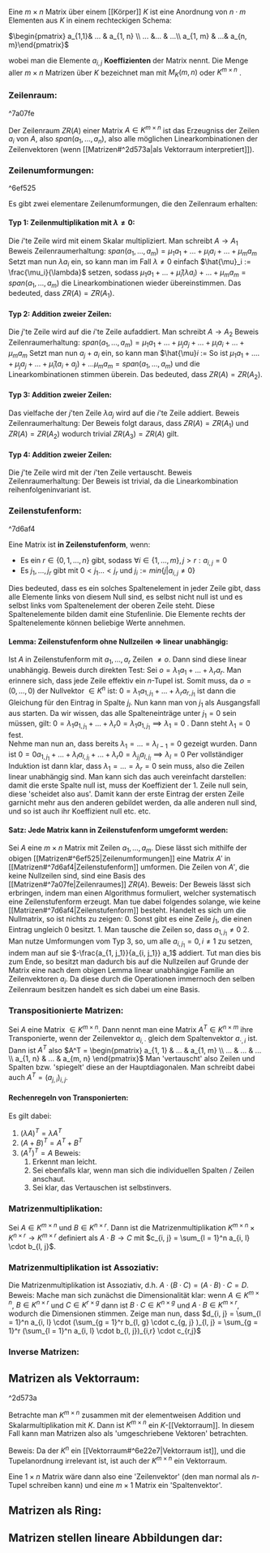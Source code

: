 Eine $m \times n$ Matrix über einem [[Körper]] $K$ ist eine Anordnung von $n \cdot m$ Elementen aus $K$ in einem rechteckigen Schema:

$\begin{pmatrix} a_{1,1}& ... & a_{1, n} \\ ... &... & ...\\ a_{1, m} & ...& a_{n, m}\end{pmatrix}$ 

wobei man die Elemente $a_{i, j}$ **Koeffizienten** der Matrix nennt. Die Menge aller $m \times n$ Matrizen über $K$ bezeichnet man mit $M_K (m, n)$ oder $K^{m \times n}$ .
### Zeilenraum:

^7a07fe

Der Zeilenraum $ZR(A)$ einer Matrix $A \in K^{m \times n}$ ist das Erzeugniss der Zeilen $a_i$ von $A$, also $span(a_1, ..., a_n)$, also alle möglichen Linearkombinationen der Zeilenvektoren (wenn [[Matrizen#^2d573a|als Vektorraum interpretiert]]).
### Zeilenumformungen:

^6ef525

Es gibt zwei elementare Zeilenumformungen, die den Zeilenraum erhalten:
#### Typ 1: Zeilenmultiplikation mit $\lambda \neq 0$:
Die $i$'te Zeile wird mit einem Skalar multipliziert. Man schreibt $A \rightarrow A_1$
Beweis Zeilenraumerhaltung:
	$span(a_1, ..., a_m) = \mu_1 a_1 + ... + \mu_i a_i + ... + \mu_m a_m$
	Setzt man nun $\lambda a_i$ ein, so kann man im Fall $\lambda \neq 0$ einfach $\hat{\mu}_i := \frac{\mu_i}{\lambda}$ setzen, sodass
	$\mu_1 a_1 + ... + \hat{\mu}_i (\lambda a_i) + ... + \mu_m a_m = span(a_1, ..., a_m)$ die Linearkombinationen wieder übereinstimmen.
Das bedeuted, dass $ZR(A) = ZR(A_1)$.
#### Typ 2: Addition zweier Zeilen:
Die $j$'te Zeile wird auf die $i$'te Zeile aufaddiert. Man schreibt $A \rightarrow A_2$
Beweis Zeilenraumerhaltung:
$span(a_1, ..., a_m) = \mu_1 a_1 + ... + \mu_j a_j + ... +\mu_i a_i + ... + \mu_m a_m$
	Setzt man nun $a_j + a_i$  ein, so kann man $\hat{\mu}_i_ := 
	So ist $\mu_1 a_1 + .... + \mu_j a_j + ... + \hat{\mu}_i (a_i + a_j) + ... \mu_m a_m = span(a_1, ..., a_m)$ 
	und die Linearkombinationen stimmen überein.
Das bedeuted, dass $ZR(A) = ZR(A_2)$.

#### Typ 3: Addition zweier Zeilen:
Das vielfache der $j$'ten Zeile $\lambda a_j$ wird auf die $i$'te Zeile addiert. 
Beweis Zeilenraumerhaltung:
	Der Beweis folgt daraus, dass $ZR(A) = ZR(A_1)$ und $ZR(A) = ZR(A_2)$ wodurch trivial $ZR(A_3) = ZR(A)$ gilt.

#### Typ 4: Addition zweier Zeilen:
Die $j$'te Zeile wird mit der $i$'ten Zeile vertauscht.
Beweis Zeilenraumerhaltung:
	Der Beweis ist trivial, da die Linearkombination reihenfolgeninvariant ist.

### Zeilenstufenform:

^7d6af4

Eine Matrix ist **in Zeilenstufenform**, wenn:
- Es ein $r \in \{0, 1, ..., n \}$ gibt, sodass  $\forall i \in \{1, ..., m\}, j > r: a_{i, j} = 0$
- Es $j_1, ..., j_r$ gibt mit $0 < j_1 ... < j_r$ und $j_i := min\{j | a_{i, j} \neq 0 \}$ 

Dies bedeuted, dass es ein solches Spaltenelement in jeder Zeile gibt, dass alle Elemente links von diesem Null sind, es selbst nicht null ist und es selbst links vom Spaltenelement der oberen Zeile steht. Diese Spaltenelemente bilden damit eine Stufenlinie.
Die Elemente rechts der Spaltenelemente können beliebige Werte annehmen.

#### Lemma: Zeilenstufenform ohne Nullzeilen => linear unabhängig:
Ist $A$ in Zeilenstufenform mit $a_1, ..., a_r$ Zeilen $\neq o$. Dann sind diese linear unabhängig.
Beweis durch direkten Test:
	Sei $o = \lambda_1 a_1 + ... + \lambda_r a_r$.
	Man erinnere sich, dass jede Zeile effektiv ein $n$-Tupel ist.
	Somit muss, da $o = (0, ..., 0)$ der Nullvektor $\in K^n$ ist:
	$0 = \lambda_1 a_{1, j_1} + ... + \lambda_r a_{r, j_1}$  ist dann die Gleichung für den Eintrag in Spalte $j_l$.
	Nun kann man von $j_1$ als Ausgangsfall aus starten. Da wir wissen, das alle Spalteneinträge unter $j_1 = 0$ sein müssen, gilt:
	$0 = \lambda_{1} a_{1, j_1} + ... + \lambda_r 0 =  \lambda_{1} a_{1, j_1} \implies  \lambda_{1} = 0$ . Dann steht $\lambda_1 = 0$ fest.  
	Nehme man nun an, dass bereits $\lambda_{1} = ... = \lambda_{l - 1} = 0$ gezeigt wurden.
	Dann ist $0 = 0 a_{1, j_1} + ... + \lambda_{l} a_{l, j_l} + ... + \lambda_r 0 = \lambda_{j_l} a_{l, j_l}  \implies \lambda_{l} = 0$
	Per vollständiger Induktion ist dann klar, dass $\lambda_{1} = ... = \lambda_{r} = 0$ sein muss, also die Zeilen linear unabhängig sind.
	Man kann sich das auch vereinfacht darstellen: damit die erste Spalte null ist, muss der Koeffizient der 1. Zeile null sein, diese 'scheidet also aus'. Damit kann der erste Eintrag der ersten Zeile garnicht mehr aus den anderen gebildet werden, da alle anderen null sind, und so ist auch ihr Koeffizient null etc. etc.

#### Satz: Jede Matrix kann in Zeilenstufenform umgeformt werden:
Sei $A$ eine $m \times n$ Matrix mit Zeilen $a_1, ..., a_m$. Diese lässt sich mithilfe der obigen [[Matrizen#^6ef525|Zeilenumformungen]]  eine Matrix $A'$ in [[Matrizen#^7d6af4|Zeilenstufenform]] umformen. Die Zeilen von $A'$, die keine Nullzeilen sind, sind eine Basis des [[Matrizen#^7a07fe|Zeilenraumes]] $ZR(A)$.
Beweis:
	Der Beweis lässt sich erbringen, indem man einen Algorithmus formuliert, welcher systematisch eine Zeilenstufenform erzeugt. Man tue dabei folgendes solange, wie keine [[Matrizen#^7d6af4|Zeilenstufenform]] besteht. Handelt es sich um die Nullmatrix, so ist nichts zu zeigen:
	0. Sonst gibt es eine Zeile $j_1$, die einen Eintrag ungleich 0 besitzt. 
	1. Man tausche die Zeilen so, dass $a_{1, j_1} \neq 0$
	2. Man nutze Umformungen vom Typ 3, so, um alle $a_{i, j_1} = 0, i \neq 1$ zu setzen, indem man auf sie $-\frac{a_{1, j_1}}{a_{i, j_1}} a_1$ addiert.
	Tut man dies bis zum Ende, so besitzt man dadurch bis auf die Nullzeilen auf Grunde der Matrix eine nach dem obigen Lemma linear unabhängige Familie an Zeilenvektoren $a_i$. Da diese durch die Operationen immernoch den selben Zeilenraum besitzen handelt es sich dabei um eine Basis.

### Transpositionierte Matrizen:
Sei $A$ eine Matrix $\in K^{m \times n}$. Dann nennt man eine Matrix $A^T \in K^{n \times m}$ ihre Transponierte, wenn der Zeilenvektor $a_{i, \cdot}$ gleich dem Spaltenvektor $a_{\cdot, i}$ ist. Dann ist $A^T$ also
$A^T = \begin{pmatrix} a_{1, 1} & ... & a_{1, m} \\ ... & ... & ... \\ a_{1, n} & ... & a_{m, n} \end{pmatrix}$ 
Man 'vertauscht' also Zeilen und Spalten bzw. 'spiegelt' diese an der Hauptdiagonalen.
Man schreibt dabei auch $A^T = (a_{j, i})_{i, j}$.
#### Rechenregeln von Transponierten:
Es gilt dabei:
1. $(\lambda A)^T = \lambda A^T$
2. $(A + B)^T = A^T + B^T$
3. $(A^T)^T = A$
Beweis:
	1. Erkennt man leicht.
	2. Sei ebenfalls klar, wenn man sich die individuellen Spalten / Zeilen anschaut.
	3. Sei klar, das Vertauschen ist selbstinvers.
### Matrizenmultiplikation:
Sei $A \in K^{m \times n}$ und $B \in K^{n \times r}$. Dann ist die Matrizenmultiplikation $K^{m \times n} \times K^{n \times r} \rightarrow K^{m \times r}$ definiert als $A \cdot B \rightarrow C$ mit $c_{i, j} = \sum_{l = 1}^n a_{i, l} \cdot b_{l, j}$.  

### Matrizenmultiplikation ist Assoziativ:
Die Matrizenmultiplikation ist Assoziativ, d.h. $A \cdot (B \cdot C) = (A \cdot B) \cdot C = D$.
Beweis:
	Mache man sich zunächst die Dimensionalität klar: wenn $A \in K^{m \times n}$, $B \in K^{n \times r}$ und $C \in K^{r \times g}$ dann ist $B \cdot C \in K^{n \times g}$ und $A \cdot B \in K^{m \times r}$, wodurch die Dimensionen stimmen.
	Zeige man nun, dass $d_{i, j} = \sum_{l = 1}^n a_{i, l} \cdot (\sum_{g = 1}^r b_{l, g} \cdot c_{g, j} )_{l, j} = \sum_{g = 1}^r (\sum_{l = 1}^n a_{i, l} \cdot b_{l, j})_{i,r} \cdot c_{r,j}$    

### Inverse Matrizen:


## Matrizen als Vektorraum:

^2d573a

Betrachte man $K^{m \times n}$ zusammen mit der elementweisen Addition und Skalarmultiplikation mit $K$. Dann ist $K^{m \times n}$ ein $K$-[[Vektorraum]]. In diesem Fall kann man Matrizen also als 'umgeschriebene Vektoren' betrachten.

Beweis:
	Da der $K^n$ ein [[Vektorraum#^6e22e7|Vektorraum ist]], und die Tupelanordnung irrelevant ist, ist auch der $K^{m \times n}$ ein Vektorraum.

Eine $1 \times n$ Matrix wäre dann also eine 'Zeilenvektor' (den man normal als $n$-Tupel schreiben kann) und eine $m \times 1$ Matrix ein 'Spaltenvektor'. 
## Matrizen als Ring:

## Matrizen stellen lineare Abbildungen dar:
